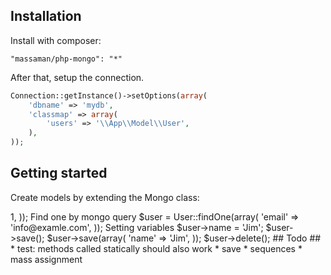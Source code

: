 ## Installation ##

Install with composer:

```
"massaman/php-mongo": "*"
```

After that, setup the connection.

```php
Connection::getInstance()->setOptions(array(
    'dbname' => 'mydb',
    'classmap' => array(
        'users' => '\\App\\Model\\User',
    ),
));
```

## Getting started ##

Create models by extending the Mongo class:

<?php

use Massaman\Mongo;

class User extends mongo
{
    protected $collection = 'users';
}

Find by mongo query

$users = User::find(array(
    'status' => 1,
));

Find one by mongo query

$user = User::findOne(array(
    'email' => 'info@examle.com',
));

Setting variables

$user->name = 'Jim';
$user->save();

$user->save(array(
    'name' => 'Jim',
));

$user->delete();

## Todo ##

* test: methods called statically should also work
* save
* sequences
* mass assignment
